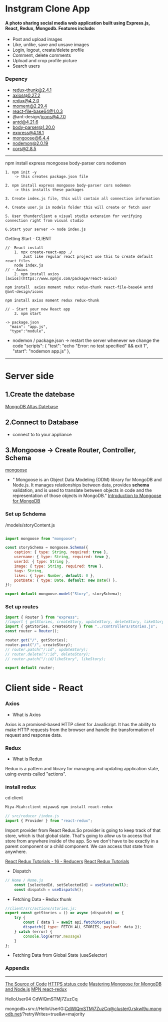 # Instgram Clone App
#### A photo sharing social media web application built using Express.js, React, Redux, Mongodb. Features include:

- Post and upload images
- Like, unlike, save and unsave images
- Login, logout, create/delete profile
- Comment, delete comments
- Upload and crop profile picture
- Search users

### Depency

+ redux-thunk@2.4.1
+ axios@0.27.2
+ redux@4.2.0
+ moment@2.29.4
+ react-file-base64@1.0.3
+ @ant-design/icons@4.7.0
+ antd@4.21.6
+ body-parser@1.20.0
+ express@4.18.1
+ mongoose@6.4.4
+ nodemon@2.0.19
+ cors@2.8.5
---
npm install express mongoose body-parser cors nodemon
```
1. npm init -y
    -> this creates package.json file
    
2. npm install express mongoose body-parser cors nodemon
    -> this installs these packages
    
3. Create index.js file, this will contain all connection information

4. Create user.js in models folder this will create or fetch user

5. User thunderclient a visual studio extension for verifying connection right from visual studio

6.Start your server -> node index.js
```
 Getting Start - CLIENT
```
//- React install
    1. npx create-react-app ./
        Just like regular react project use this to create default react files
    node index.js
// - Axios
    2. npm install axios
[axios](https://www.npmjs.com/package/react-axios)

npm install  axios moment redux redux-thunk react-file-base64 antd @ant-design/icons 

npm install axios moment redux redux-thunk

// - Start your new React app
    3. npm start
```


```
-> package.json
  "main": "app.js",
  "type":"module",
```

- nodemon
  / package.json -> restart the server whenever we change the code
   "scripts": {
    "test": "echo \"Error: no test specified\" && exit 1",
    "start": "nodemon app.js"
  },

---
# Server side
## 1.Create the datebase
[MongoDB Altas Datebase](https://www.mongodb.com/atlas/database)

## 2.Connect to Database
- connect to to your appliance


## 3.Mongoose -> Create Router, Controller, Schema


[mongoose](https://mongoosejs.com/docs/)   
- " Mongoose is an Object Data Modeling (ODM) library for MongoDB and Node.js. It manages relationships between data, provides **schema** validation, and is used to translate between objects in code and the representation of those objects in MongoDB." [Introduction to Mongoose for MongoDB](https://www.freecodecamp.org/news/introduction-to-mongoose-for-mongodb-d2a7aa593c57/)

### Set up Schdema
/models/storyContent.js
```javascript 

import mongoose from "mongoose";

const storySchema = mongoose.Schema({
    caption: { type: String, required: true },
    username: { type: String, required: true },
    userId: { type: String },
    image: { type: String, required: true },
    tags: String,
    likes: { type: Number, default: 0 },
    postDate: { type: Date, default: new Date() },
});

export default mongoose.model("Story", storySchema);

```
### Set up routes
```javascript
import { Router } from "express";
//import { getStories, createStory, updateStory, deleteStory, likeStory } from "../controllers/stories.js";
import { getStories, createStory } from "../controllers/stories.js";
const router = Router();

router.get("/", getStories);
router.post("/", createStory);
// router.patch("/:id", updateStory);
// router.delete("/:id", deleteStory);
// router.patch("/:id/likeStory", likeStory);

export default router;
```

# Client side - React

### Axios
- What is Axios

Axios is a promised-based HTTP client for JavaScript. It has the ability to make HTTP requests from the browser and handle the transformation of request and response data.

### Redux
 - What is Redux
 
 Redux is a pattern and library for managing and updating application state, using events called "actions".

### install redux
cd client 
```bash
Miya-Miah:client miyawu$ npm install react-redux
```

```javascript
// src/reducer /index.js
import { Provider } from "react-redux";

```
Import provider from React Redux.So provider is going to keep track of that store, which is that global state. That's going to allow us to access that store from anywhere inside of the app. So we don't have to be exactly in a parent component or a child component.
We can access that state from anywhere.

[React Redux Tutorials - 16 - Reducers](https://www.youtube.com/watch?v=dm_2AANfdfA)
[React Redux Tutorials](https://www.youtube.com/watch?v=9boMnm5X9ak&list=PLC3y8-rFHvwheJHvseC3I0HuYI2f46oAK)

- Dispatch 
```javascript
// Home / Home.js 
    const [selectedId, setSelectedId] = useState(null);
    const dispatch = useDispatch();
```
- Fetching Data - Redux thunk

```javascript
//client/src/actions/stories.js:
export const getStories = () => async (dispatch) => {
    try {
        const { data } = await api.fetchStories();
        dispatch({ type: FETCH_ALL_STORIES, payload: data });
    } catch (error) {
        console.log(error.message)
    }
};
```
-  Fetching Data from Global State (useSelector)



  ### Appendix
  ---
  [The Source of Code](https://github.com/OakAcademy/mern-project)
  [HTTPS ststus code](https://httpstatus.com/)
  [Mastering Mongoose for MongoDB and Node.js](https://afteracademy.com/blog/mastering-mongoose-for-mongodb-and-nodejs)
  [MPN react-redux](https://www.npmjs.com/package/react-redux)


  HelloUser04
  CdWlQmSTMj7ZuzCq

  mongodb+srv://HelloUserIG:CdWlQmSTMj7ZuzCq@cluster0.rskwl9u.mongodb.net/?retryWrites=true&w=majority